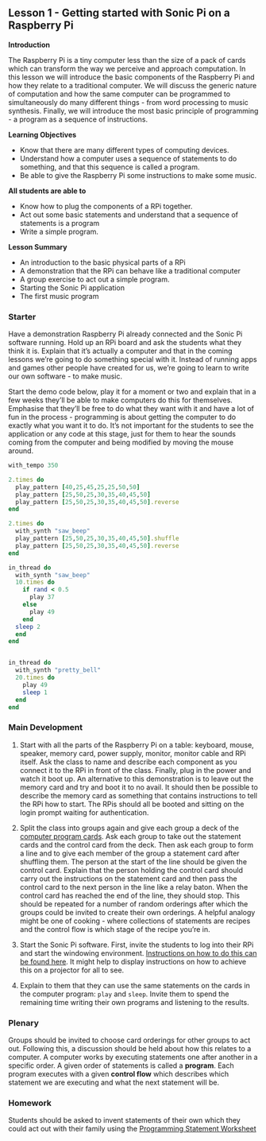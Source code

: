 ## Lesson 1 - Getting started with Sonic Pi on a Raspberry Pi

**Introduction**

The Raspberry Pi is a tiny computer less than the size of a pack of cards which can transform the way we perceive and approach computation. In this lesson we will introduce the basic components of the Raspberry Pi and how they relate to a traditional computer. We will discuss the generic nature of computation and how the same computer can be programmed to simultaneously do many different things - from word processing to music synthesis. Finally, we will introduce the most basic principle of programming - a program as a sequence of instructions.

**Learning Objectives**

- Know that there are many different types of computing devices.
- Understand how a computer uses a sequence of statements to do something, and that this sequence is called a program. 
- Be able to give the Raspberry Pi some instructions to make some music.

**All students are able to**

- Know how to plug the components of a RPi together.
- Act out some basic statements and understand that a sequence of statements is a program
- Write a simple program.

**Lesson Summary**

- An introduction to the basic physical parts of a RPi
- A demonstration that the RPi can behave like a traditional computer 
- A group exercise to act out a simple program.
- Starting the Sonic Pi application
- The first music program

### Starter

Have a demonstration Raspberry Pi already connected and the Sonic Pi software running. Hold up an RPi board and ask the students what they think it is. Explain that it’s actually a computer and that in the coming lessons we’re going to do something special with it. Instead of running apps and games other people have created for us, we’re going to learn to write our own software - to make music. 

Start the demo code below, play it for a moment or two and explain that in a few weeks they’ll be able to make computers do this for themselves. Emphasise that they’ll be free to do what they want with it and have a lot of fun in the process - programming is about getting the computer to do exactly what you want it to do. It’s not important for the students to see the application or any code at this stage, just for them to hear the sounds coming from the computer and being modified by moving the mouse around.

```ruby
with_tempo 350
2.times do  play_pattern [40,25,45,25,25,50,50]  play_pattern [25,50,25,30,35,40,45,50]  play_pattern [25,50,25,30,35,40,45,50].reverseend2.times do  with_synth "saw_beep"  play_pattern [25,50,25,30,35,40,45,50].shuffle  play_pattern [25,50,25,30,35,40,45,50].reverseend
in_thread do  with_synth "saw_beep"  10.times do    if rand < 0.5      play 37    else      play 49    end
  sleep 2 
  endend
in_thread do  with_synth "pretty_bell"  20.times do    play 49    sleep 1 
  endend```

### Main Development

1. Start with all the parts of the Raspberry Pi on a table: keyboard, mouse, speaker, memory card, power supply, monitor, monitor cable and RPi itself. Ask the class to name and describe each component as you connect it to the RPi in front of the class. Finally, plug in the power and watch it boot up. An alternative to this demonstration is to leave out the memory card and try and boot it to no avail. It should then be possible to describe the memory card as something that contains instructions to tell the RPi how to start. The RPis should all be booted and sitting on the login prompt waiting for authentication.

2. Split the class into groups again and give each group a deck of the [computer program cards](https://github.com/raspberrypilearning/sonic-pi-lessons/raw/master/Lesson-1/Lesson-1-computer-program-cards.pdf). Ask each group to take out the statement cards and the control card from the deck. Then ask each group to form a line and to give each member of the group a statement card after shuffling them. The person at the start of the line should be given the control card. Explain that the person holding the control card should carry out the instructions on the statement card and then pass the control card to the next person in the line like a relay baton. When the control card has reached the end of the line, they should stop. This should be repeated for a number of random orderings after which the groups could be invited to create their own orderings. A helpful analogy might be one of cooking - where collections of statements are recipes and the control flow is which stage of the recipe you’re in.

3. Start the Sonic Pi software. First, invite the students to log into their RPi and start the windowing environment. [Instructions on how to do this can be found here](../Lesson-1/Connecting-RPi). It might help to display instructions on how to achieve this on a projector for all to see.

4. Explain to them that they can use the same statements on the cards in the computer program: `play` and `sleep`. Invite them to spend the remaining time writing their own programs and listening to the results.

### Plenary

Groups should be invited to choose card orderings for other groups to act out. Following this, a discussion should be held about how this relates to a computer. A computer works by executing statements one after another in a specific order. A given order of statements is called a **program**. Each program executes with a given **control flow** which describes which statement we are executing and what the next statement will be.

### Homework

Students should be asked to invent statements of their own which they could act out with their family using the [Programming Statement Worksheet](https://github.com/raspberrypilearning/sonic-pi-lessons/raw/master/Lesson-1/Lesson-1-Statement-Worksheet.pdf)

